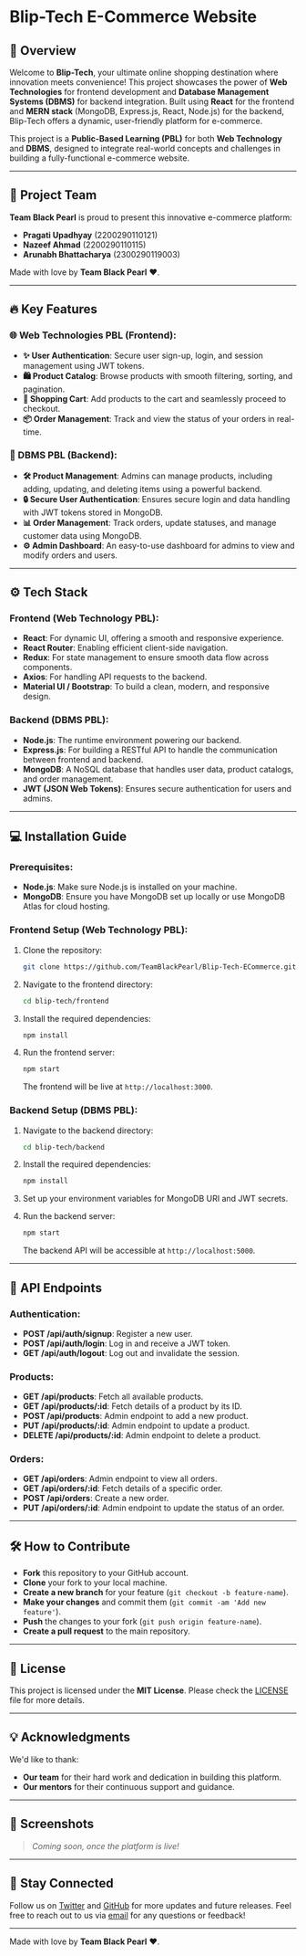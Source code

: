 # Blip-Tech E-Commerce Website

## 🌟 Overview

Welcome to **Blip-Tech**, your ultimate online shopping destination where innovation meets convenience! This project showcases the power of **Web Technologies** for frontend development and **Database Management Systems (DBMS)** for backend integration. Built using **React** for the frontend and **MERN stack** (MongoDB, Express.js, React, Node.js) for the backend, Blip-Tech offers a dynamic, user-friendly platform for e-commerce. 

This project is a **Public-Based Learning (PBL)** for both **Web Technology** and **DBMS**, designed to integrate real-world concepts and challenges in building a fully-functional e-commerce website.

---

## 🚀 Project Team

**Team Black Pearl** is proud to present this innovative e-commerce platform:

- **Pragati Upadhyay** (2200290110121)
- **Nazeef Ahmad** (2200290110115)
- **Arunabh Bhattacharya** (2300290119003)

Made with love by **Team Black Pearl** ❤️.

---

## 🔥 Key Features

### 🌐 Web Technologies PBL (Frontend):
- **✨ User Authentication**: Secure user sign-up, login, and session management using JWT tokens.
- **🛍️ Product Catalog**: Browse products with smooth filtering, sorting, and pagination.
- **🛒 Shopping Cart**: Add products to the cart and seamlessly proceed to checkout.
- **📦 Order Management**: Track and view the status of your orders in real-time.

### 💾 DBMS PBL (Backend):
- **🛠️ Product Management**: Admins can manage products, including adding, updating, and deleting items using a powerful backend.
- **🔒 Secure User Authentication**: Ensures secure login and data handling with JWT tokens stored in MongoDB.
- **📊 Order Management**: Track orders, update statuses, and manage customer data using MongoDB.
- **⚙️ Admin Dashboard**: An easy-to-use dashboard for admins to view and modify orders and users.

---

## ⚙️ Tech Stack

### Frontend (Web Technology PBL):
- **React**: For dynamic UI, offering a smooth and responsive experience.
- **React Router**: Enabling efficient client-side navigation.
- **Redux**: For state management to ensure smooth data flow across components.
- **Axios**: For handling API requests to the backend.
- **Material UI / Bootstrap**: To build a clean, modern, and responsive design.

### Backend (DBMS PBL):
- **Node.js**: The runtime environment powering our backend.
- **Express.js**: For building a RESTful API to handle the communication between frontend and backend.
- **MongoDB**: A NoSQL database that handles user data, product catalogs, and order management.
- **JWT (JSON Web Tokens)**: Ensures secure authentication for users and admins.

---

## 💻 Installation Guide

### Prerequisites:
- **Node.js**: Make sure Node.js is installed on your machine.
- **MongoDB**: Ensure you have MongoDB set up locally or use MongoDB Atlas for cloud hosting.

### Frontend Setup (Web Technology PBL):
1. Clone the repository:

   ```bash
   git clone https://github.com/TeamBlackPearl/Blip-Tech-ECommerce.git
   ```

2. Navigate to the frontend directory:

   ```bash
   cd blip-tech/frontend
   ```

3. Install the required dependencies:

   ```bash
   npm install
   ```

4. Run the frontend server:

   ```bash
   npm start
   ```

   The frontend will be live at `http://localhost:3000`.

### Backend Setup (DBMS PBL):
1. Navigate to the backend directory:

   ```bash
   cd blip-tech/backend
   ```

2. Install the required dependencies:

   ```bash
   npm install
   ```

3. Set up your environment variables for MongoDB URI and JWT secrets.

4. Run the backend server:

   ```bash
   npm start
   ```

   The backend API will be accessible at `http://localhost:5000`.

---

## 📜 API Endpoints

### Authentication:
- **POST /api/auth/signup**: Register a new user.
- **POST /api/auth/login**: Log in and receive a JWT token.
- **GET /api/auth/logout**: Log out and invalidate the session.

### Products:
- **GET /api/products**: Fetch all available products.
- **GET /api/products/:id**: Fetch details of a product by its ID.
- **POST /api/products**: Admin endpoint to add a new product.
- **PUT /api/products/:id**: Admin endpoint to update a product.
- **DELETE /api/products/:id**: Admin endpoint to delete a product.

### Orders:
- **GET /api/orders**: Admin endpoint to view all orders.
- **GET /api/orders/:id**: Fetch details of a specific order.
- **POST /api/orders**: Create a new order.
- **PUT /api/orders/:id**: Admin endpoint to update the status of an order.

---

## 🛠️ How to Contribute

- **Fork** this repository to your GitHub account.
- **Clone** your fork to your local machine.
- **Create a new branch** for your feature (`git checkout -b feature-name`).
- **Make your changes** and commit them (`git commit -am 'Add new feature'`).
- **Push** the changes to your fork (`git push origin feature-name`).
- **Create a pull request** to the main repository.

---

## 🔑 License

This project is licensed under the **MIT License**. Please check the [LICENSE](LICENSE) file for more details.

---

## 💡 Acknowledgments

We'd like to thank:
- **Our team** for their hard work and dedication in building this platform.
- **Our mentors** for their continuous support and guidance.

---

## 🎨 Screenshots

> *Coming soon, once the platform is live!*

---

## 📢 Stay Connected

Follow us on [Twitter](#) and [GitHub](#) for more updates and future releases. Feel free to reach out to us via [email](#) for any questions or feedback!

---

Made with love by **Team Black Pearl** ❤️.
